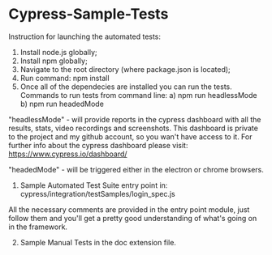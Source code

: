 # Cypress-Sample-Tests
Instruction for launching the automated tests:
1) Install node.js globally;
2) Install npm globally;
3) Navigate to the root directory (where package.json is located);
4) Run command: npm install
5) Once all of the dependecies are installed you can run the tests.
  Commands to run tests from command line:
  a) npm run headlessMode 
  b) npm run headedMode

"headlessMode"  - will provide reports in the cypress dashboard 
with all the results, stats, video recordings and screenshots.
This dashboard is private to the project and my github account,
so you wan't have access to it.
For further info about the cypress dashboard please visit:  
https://www.cypress.io/dashboard/
  

"headedMode" - will be triggered either in the electron or chrome browsers.

1)  Sample Automated Test Suite entry point in: 
    cypress/integration/testSamples/login_spec.js

All the necessary comments are provided in the entry point module, 
just follow them and you'll get a pretty good understanding of what's going on in the framework.

2)  Sample Manual Tests in the doc extension file.
